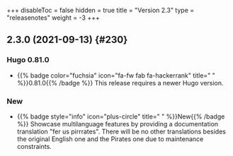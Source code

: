 +++
disableToc = false
hidden = true
title = "Version 2.3"
type = "releasenotes"
weight = -3
+++

## 2.3.0 (2021-09-13) {#230}

### Hugo 0.81.0

- {{% badge color="fuchsia" icon="fa-fw fab fa-hackerrank" title=" " %}}0.81.0{{% /badge %}} This release requires a newer Hugo version.

### New

- {{% badge style="info" icon="plus-circle" title=" " %}}New{{% /badge %}} Showcase multilanguage features by providing a documentation translation "fer us pirrrates". There will be no other translations besides the original English one and the Pirates one due to maintenance constraints.
